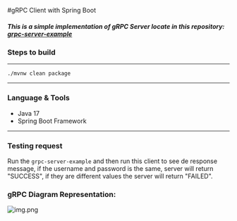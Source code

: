 #gRPC Client with Spring Boot

##### This is a simple implementation of gRPC Server locate in this repository: [grpc-server-example](https://github.com/mateusesp/grpc-server-example)

### Steps to build

---
```./mvnw clean package```

---
### Language & Tools
- Java 17
- Spring Boot Framework

---
### Testing request
Run the ```grpc-server-example``` and then run this client to see de response message,
if the username and password is the same, server will return "SUCCESS", 
if they are different values the server will return "FAILED".


### gRPC Diagram Representation:
![img.png](img.png)